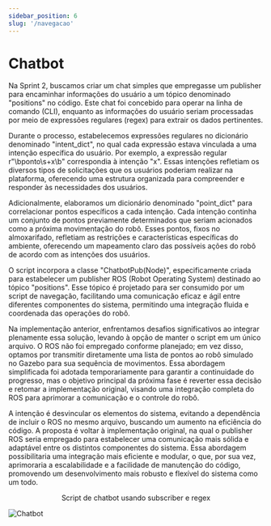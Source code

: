 ```yaml
---
sidebar_position: 6
slug: '/navegacao'
---
```



# Chatbot

Na Sprint 2, buscamos criar um chat simples que empregasse um publisher para encaminhar informações do usuário a um tópico denominado "positions" no código. Este chat foi concebido para operar na linha de comando (CLI), enquanto as informações do usuário seriam processadas por meio de expressões regulares (regex) para extrair os dados pertinentes.

Durante o processo, estabelecemos expressões regulares no dicionário denominado "intent_dict", no qual cada expressão estava vinculada a uma intenção específica do usuário. Por exemplo, a expressão regular r"\bponto\s+x\b" correspondia à intenção "x". Essas intenções refletiam os diversos tipos de solicitações que os usuários poderiam realizar na plataforma, oferecendo uma estrutura organizada para compreender e responder às necessidades dos usuários.

Adicionalmente, elaboramos um dicionário denominado "point_dict" para correlacionar pontos específicos a cada intenção. Cada intenção continha um conjunto de pontos previamente determinados que seriam acionados como a próxima movimentação do robô. Esses pontos, fixos no almoxarifado, refletiam as restrições e características específicas do ambiente, oferecendo um mapeamento claro das possíveis ações do robô de acordo com as intenções dos usuários.

O script incorpora a classe "ChatbotPub(Node)", especificamente criada para estabelecer um publisher ROS (Robot Operating System) destinado ao tópico "positions". Esse tópico é projetado para ser consumido por um script de navegação, facilitando uma comunicação eficaz e ágil entre diferentes componentes do sistema, permitindo uma integração fluida e coordenada das operações do robô.

Na implementação anterior, enfrentamos desafios significativos ao integrar plenamente essa solução, levando à opção de manter o script em um único arquivo. O ROS não foi empregado conforme planejado; em vez disso, optamos por transmitir diretamente uma lista de pontos ao robô simulado no Gazebo para sua sequência de movimentos. Essa abordagem simplificada foi adotada temporariamente para garantir a continuidade do progresso, mas o objetivo principal da próxima fase é reverter essa decisão e retomar a implementação original, visando uma integração completa do ROS para aprimorar a comunicação e o controle do robô.

A intenção é desvincular os elementos do sistema, evitando a dependência de incluir o ROS no mesmo arquivo, buscando um aumento na eficiência do código. A proposta é voltar à implementação original, na qual o publisher ROS seria empregado para estabelecer uma comunicação mais sólida e adaptável entre os distintos componentes do sistema. Essa abordagem possibilitaria uma integração mais eficiente e modular, o que, por sua vez, aprimoraria a escalabilidade e a facilidade de manutenção do código, promovendo um desenvolvimento mais robusto e flexível do sistema como um todo.

<p align="center"> Script de chatbot usando subscriber e regex </p>

![Chatbot](../static/img/chatbot.png)
